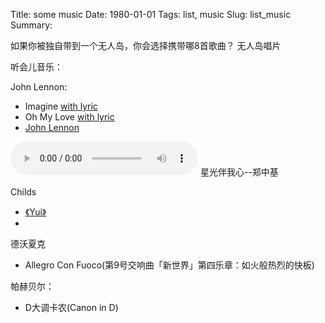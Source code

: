 Title: some music
Date: 1980-01-01
Tags: list, music
Slug: list_music
Summary: 

如果你被独自带到一个无人岛，你会选择携带哪8首歌曲？
无人岛唱片

听会儿音乐：


John Lennon:

- Imagine [with lyric](http://www.xiami.com/song/play?ids=/song/playlist/id/1122167/object_name/default/object_id/0)
- Oh My Love <script type="text/javascript" src="http://www.xiami.com/widget/player-single?uid=1957272&sid=1122173&mode=js"></script> [with lyric](http://www.xiami.com/song/play?ids=/song/playlist/id/1122173/object_name/default/object_id/0)
- [John Lennon](http://www.xiami.com/artist/10312)

<div class="audio">
<audio controls="controls">
<source src="http://lhtlyybox.googlecode.com/files/m.ogg" type="audio/ogg" /> 
您的浏览器不支持 audio 标签。
</audio>
星光伴我心--郑中基
</div>

Childs

- [《Yui》](http://music.douban.com/subject/1939243/)
- <script type="text/javascript" src="http://www.xiami.com/widget/player-single?uid=0&sid=3473233&mode=js"></script>

德沃夏克

- Allegro Con Fuoco(第9号交响曲「新世界」第四乐章：如火般热烈的快板) <script type="text/javascript" src="http://www.xiami.com/widget/player-single?uid=0&sid=1768984384&mode=js"></script>

帕赫贝尔：

- D大调卡农(Canon in D)
<script type="text/javascript" src="http://www.xiami.com/widget/player-single?uid=0&sid=1770347936&mode=js"></script>
